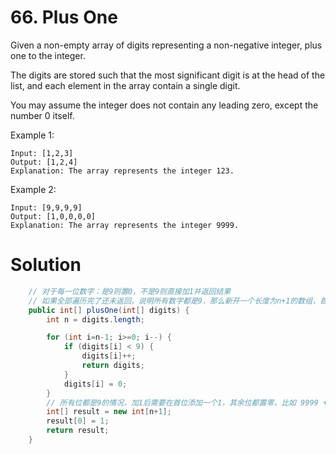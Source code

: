 # 66. Plus One

Given a non-empty array of digits representing a non-negative integer, plus one to the integer.

The digits are stored such that the most significant digit is at the head of the list, and each element in the array contain a single digit.

You may assume the integer does not contain any leading zero, except the number 0 itself.

Example 1:

```
Input: [1,2,3]
Output: [1,2,4]
Explanation: The array represents the integer 123.
```

Example 2:

```
Input: [9,9,9,9]
Output: [1,0,0,0,0]
Explanation: The array represents the integer 9999.
```

# Solution

```java
    // 对于每一位数字：是9则置0，不是9则直接加1并返回结果
    // 如果全部遍历完了还未返回，说明所有数字都是9，那么新开一个长度为n+1的数组，首位是1，其余全是0
    public int[] plusOne(int[] digits) {
        int n = digits.length;

        for (int i=n-1; i>=0; i--) {
            if (digits[i] < 9) {
                digits[i]++;
                return digits;
            }
            digits[i] = 0;
        }
        // 所有位都是9的情况，加1后需要在首位添加一个1，其余位都置零，比如 9999 + 1 = 10000
        int[] result = new int[n+1];
        result[0] = 1;
        return result;
    }
```